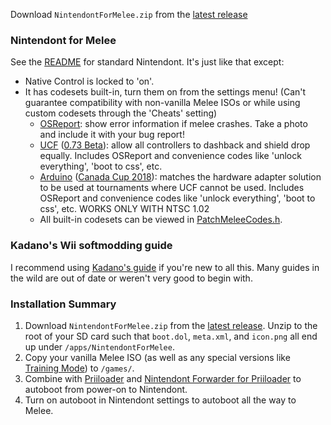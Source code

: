 Download `NintendontForMelee.zip` from the [latest release](https://github.com/jmlee337/Nintendont/releases/latest)

### Nintendont for Melee
See the [README](https://github.com/FIX94/Nintendont/blob/master/README.md) for standard Nintendont. It's just like that except:
* Native Control is locked to 'on'.
* It has codesets built-in, turn them on from the settings menu! (Can't guarantee compatibility with non-vanilla Melee ISOs or while using custom codesets through the 'Cheats' setting)
  * [OSReport](https://twitter.com/UnclePunch_/status/1017607009104023552): show error information if melee crashes. Take a photo and include it with your bug report!
  * [UCF](http://www.20xx.me/ucf.html) ([0.73 Beta](http://www.20xx.me/ucf-changelog.html)): allow all controllers to dashback and shield drop equally. Includes OSReport and convenience codes like 'unlock everything', 'boot to css', etc.
  * [Arduino](https://twitter.com/ssbmhax/status/1046108551570214913) ([Canada Cup 2018](https://twitter.com/ssbmhax/status/1054825446691557376)): matches the hardware adapter solution to be used at tournaments where UCF cannot be used. Includes OSReport and convenience codes like 'unlock everything', 'boot to css', etc. WORKS ONLY WITH NTSC 1.02
  * All built-in codesets can be viewed in [PatchMeleeCodes.h](kernel/PatchMeleeCodes.h).


### Kadano's Wii softmodding guide
I recommend using [Kadano's guide](https://docs.google.com/document/d/1iaPI7Mb5fCzsLLLuEeQuR9-BeR8AOwvHyU-FM8GKmEs) if you're new to all this. Many guides in the wild are out of date or weren't very good to begin with.

### Installation Summary
1. Download `NintendontForMelee.zip` from the [latest release](https://github.com/jmlee337/Nintendont/releases/latest). Unzip to the root of your SD card such that `boot.dol`, `meta.xml`, and `icon.png` all end up under `/apps/NintendontForMelee`.
2. Copy your vanilla Melee ISO (as well as any special versions like [Training Mode](https://www.patreon.com/UnclePunch)) to `/games/`.
3. Combine with [Priiloader](http://wiibrew.org/wiki/Priiloader) and [Nintendont Forwarder for Priiloader](https://github.com/jmlee337/Nintendont/loader/loader.dol) to autoboot from power-on to Nintendont.
4. Turn on autoboot in Nintendont settings to autoboot all the way to Melee.
